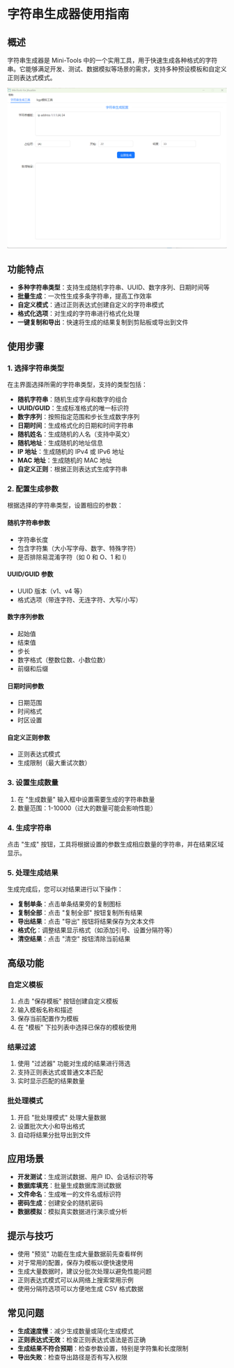 # 字符串生成器使用指南

## 概述

字符串生成器是 Mini-Tools 中的一个实用工具，用于快速生成各种格式的字符串。它能够满足开发、测试、数据模拟等场景的需求，支持多种预设模板和自定义正则表达式模式。

![字符串生成器界面](images/string_generator.png)

## 功能特点

- **多种字符串类型**：支持生成随机字符串、UUID、数字序列、日期时间等
- **批量生成**：一次性生成多条字符串，提高工作效率
- **自定义模式**：通过正则表达式创建自定义的字符串模式
- **格式化选项**：对生成的字符串进行格式化处理
- **一键复制和导出**：快速将生成的结果复制到剪贴板或导出到文件

## 使用步骤

### 1. 选择字符串类型

在主界面选择所需的字符串类型，支持的类型包括：

- **随机字符串**：随机生成字母和数字的组合
- **UUID/GUID**：生成标准格式的唯一标识符
- **数字序列**：按照指定范围和步长生成数字序列
- **日期时间**：生成格式化的日期和时间字符串
- **随机姓名**：生成随机的人名（支持中英文）
- **随机地址**：生成随机的地址信息
- **IP 地址**：生成随机的 IPv4 或 IPv6 地址
- **MAC 地址**：生成随机的 MAC 地址
- **自定义正则**：根据正则表达式生成字符串

### 2. 配置生成参数

根据选择的字符串类型，设置相应的参数：

#### 随机字符串参数
- 字符串长度
- 包含字符集（大小写字母、数字、特殊字符）
- 是否排除易混淆字符（如 0 和 O、1 和 l）

#### UUID/GUID 参数
- UUID 版本（v1、v4 等）
- 格式选项（带连字符、无连字符、大写/小写）

#### 数字序列参数
- 起始值
- 结束值
- 步长
- 数字格式（整数位数、小数位数）
- 前缀和后缀

#### 日期时间参数
- 日期范围
- 时间格式
- 时区设置

#### 自定义正则参数
- 正则表达式模式
- 生成限制（最大重试次数）

### 3. 设置生成数量

1. 在 "生成数量" 输入框中设置需要生成的字符串数量
2. 数量范围：1-10000（过大的数量可能会影响性能）

### 4. 生成字符串

点击 "生成" 按钮，工具将根据设置的参数生成相应数量的字符串，并在结果区域显示。

### 5. 处理生成结果

生成完成后，您可以对结果进行以下操作：

- **复制单条**：点击单条结果旁的复制图标
- **复制全部**：点击 "复制全部" 按钮复制所有结果
- **导出结果**：点击 "导出" 按钮将结果保存为文本文件
- **格式化**：调整结果显示格式（如添加引号、设置分隔符等）
- **清空结果**：点击 "清空" 按钮清除当前结果

## 高级功能

### 自定义模板

1. 点击 "保存模板" 按钮创建自定义模板
2. 输入模板名称和描述
3. 保存当前配置作为模板
4. 在 "模板" 下拉列表中选择已保存的模板使用

### 结果过滤

1. 使用 "过滤器" 功能对生成的结果进行筛选
2. 支持正则表达式或普通文本匹配
3. 实时显示匹配的结果数量

### 批处理模式

1. 开启 "批处理模式" 处理大量数据
2. 设置批次大小和导出格式
3. 自动将结果分批导出到文件

## 应用场景

- **开发测试**：生成测试数据、用户 ID、会话标识符等
- **数据库填充**：批量生成数据库测试数据
- **文件命名**：生成唯一的文件名或标识符
- **密码生成**：创建安全的随机密码
- **数据模拟**：模拟真实数据进行演示或分析

## 提示与技巧

- 使用 "预览" 功能在生成大量数据前先查看样例
- 对于常用的配置，保存为模板以便快速使用
- 生成大量数据时，建议分批次处理以避免性能问题
- 正则表达式模式可以从网络上搜索常用示例
- 使用分隔符选项可以方便地生成 CSV 格式数据

## 常见问题

- **生成速度慢**：减少生成数量或简化生成模式
- **正则表达式无效**：检查正则表达式语法是否正确
- **生成结果不符合预期**：检查参数设置，特别是字符集和长度限制
- **导出失败**：检查导出路径是否有写入权限
